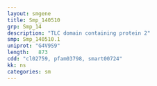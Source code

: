 ```yaml
---
layout: smgene
title: Smp_140510
grp: Smp_14
description: "TLC domain containing protein 2"
smp: Smp_140510.1
uniprot: "G4V9S9"
length:   873
cdd: "cl02759, pfam03798, smart00724"
kk: ns
categories: sm
---
```

